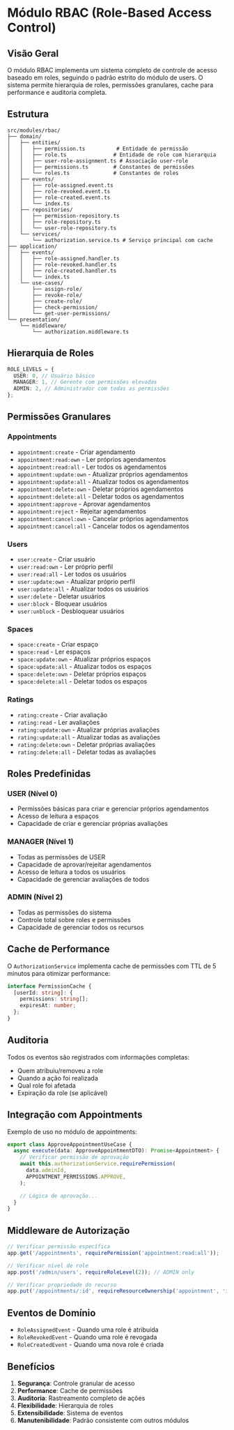 # Módulo RBAC (Role-Based Access Control)

## Visão Geral

O módulo RBAC implementa um sistema completo de controle de acesso baseado em roles, seguindo o padrão estrito do módulo de users. O sistema permite hierarquia de roles, permissões granulares, cache para performance e auditoria completa.

## Estrutura

```
src/modules/rbac/
├── domain/
│   ├── entities/
│   │   ├── permission.ts          # Entidade de permissão
│   │   ├── role.ts               # Entidade de role com hierarquia
│   │   ├── user-role-assignment.ts # Associação user-role
│   │   ├── permissions.ts        # Constantes de permissões
│   │   └── roles.ts              # Constantes de roles
│   ├── events/
│   │   ├── role-assigned.event.ts
│   │   ├── role-revoked.event.ts
│   │   ├── role-created.event.ts
│   │   └── index.ts
│   ├── repositories/
│   │   ├── permission-repository.ts
│   │   ├── role-repository.ts
│   │   └── user-role-repository.ts
│   └── services/
│       └── authorization.service.ts # Serviço principal com cache
├── application/
│   ├── events/
│   │   ├── role-assigned.handler.ts
│   │   ├── role-revoked.handler.ts
│   │   ├── role-created.handler.ts
│   │   └── index.ts
│   └── use-cases/
│       ├── assign-role/
│       ├── revoke-role/
│       ├── create-role/
│       ├── check-permission/
│       └── get-user-permissions/
└── presentation/
    └── middleware/
        └── authorization.middleware.ts
```

## Hierarquia de Roles

```typescript
ROLE_LEVELS = {
  USER: 0, // Usuário básico
  MANAGER: 1, // Gerente com permissões elevadas
  ADMIN: 2, // Administrador com todas as permissões
};
```

## Permissões Granulares

### Appointments

- `appointment:create` - Criar agendamento
- `appointment:read:own` - Ler próprios agendamentos
- `appointment:read:all` - Ler todos os agendamentos
- `appointment:update:own` - Atualizar próprios agendamentos
- `appointment:update:all` - Atualizar todos os agendamentos
- `appointment:delete:own` - Deletar próprios agendamentos
- `appointment:delete:all` - Deletar todos os agendamentos
- `appointment:approve` - Aprovar agendamentos
- `appointment:reject` - Rejeitar agendamentos
- `appointment:cancel:own` - Cancelar próprios agendamentos
- `appointment:cancel:all` - Cancelar todos os agendamentos

### Users

- `user:create` - Criar usuário
- `user:read:own` - Ler próprio perfil
- `user:read:all` - Ler todos os usuários
- `user:update:own` - Atualizar próprio perfil
- `user:update:all` - Atualizar todos os usuários
- `user:delete` - Deletar usuários
- `user:block` - Bloquear usuários
- `user:unblock` - Desbloquear usuários

### Spaces

- `space:create` - Criar espaço
- `space:read` - Ler espaços
- `space:update:own` - Atualizar próprios espaços
- `space:update:all` - Atualizar todos os espaços
- `space:delete:own` - Deletar próprios espaços
- `space:delete:all` - Deletar todos os espaços

### Ratings

- `rating:create` - Criar avaliação
- `rating:read` - Ler avaliações
- `rating:update:own` - Atualizar próprias avaliações
- `rating:update:all` - Atualizar todas as avaliações
- `rating:delete:own` - Deletar próprias avaliações
- `rating:delete:all` - Deletar todas as avaliações

## Roles Predefinidas

### USER (Nível 0)

- Permissões básicas para criar e gerenciar próprios agendamentos
- Acesso de leitura a espaços
- Capacidade de criar e gerenciar próprias avaliações

### MANAGER (Nível 1)

- Todas as permissões de USER
- Capacidade de aprovar/rejeitar agendamentos
- Acesso de leitura a todos os usuários
- Capacidade de gerenciar avaliações de todos

### ADMIN (Nível 2)

- Todas as permissões do sistema
- Controle total sobre roles e permissões
- Capacidade de gerenciar todos os recursos

## Cache de Performance

O `AuthorizationService` implementa cache de permissões com TTL de 5 minutos para otimizar performance:

```typescript
interface PermissionCache {
  [userId: string]: {
    permissions: string[];
    expiresAt: number;
  };
}
```

## Auditoria

Todos os eventos são registrados com informações completas:

- Quem atribuiu/removeu a role
- Quando a ação foi realizada
- Qual role foi afetada
- Expiração da role (se aplicável)

## Integração com Appointments

Exemplo de uso no módulo de appointments:

```typescript
export class ApproveAppointmentUseCase {
  async execute(data: ApproveAppointmentDTO): Promise<Appointment> {
    // Verificar permissão de aprovação
    await this.authorizationService.requirePermission(
      data.adminId,
      APPOINTMENT_PERMISSIONS.APPROVE,
    );

    // Lógica de aprovação...
  }
}
```

## Middleware de Autorização

```typescript
// Verificar permissão específica
app.get('/appointments', requirePermission('appointment:read:all'));

// Verificar nível de role
app.post('/admin/users', requireRoleLevel(2)); // ADMIN only

// Verificar propriedade do recurso
app.put('/appointments/:id', requireResourceOwnership('appointment', 'id'));
```

## Eventos de Domínio

- `RoleAssignedEvent` - Quando uma role é atribuída
- `RoleRevokedEvent` - Quando uma role é revogada
- `RoleCreatedEvent` - Quando uma nova role é criada

## Benefícios

1. **Segurança**: Controle granular de acesso
2. **Performance**: Cache de permissões
3. **Auditoria**: Rastreamento completo de ações
4. **Flexibilidade**: Hierarquia de roles
5. **Extensibilidade**: Sistema de eventos
6. **Manutenibilidade**: Padrão consistente com outros módulos
